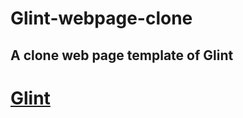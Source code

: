 # Glint-webpage-clone

## A clone web page template of Glint

# [Glint](https://preview.colorlib.com/#glint)
